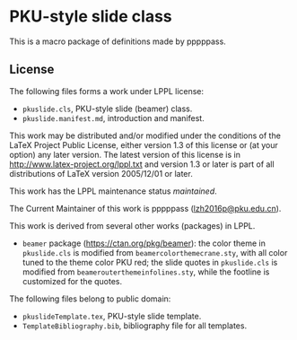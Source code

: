 # PKU-style slide class

This is a macro package of definitions made by pppppass.

## License

The following files forms a work under LPPL license:
- `pkuslide.cls`, PKU-style slide (beamer) class.
- `pkuslide.manifest.md`, introduction and manifest.

This work may be distributed and/or modified under the
conditions of the LaTeX Project Public License, either version 1.3
of this license or (at your option) any later version.
The latest version of this license is in
  http://www.latex-project.org/lppl.txt
and version 1.3 or later is part of all distributions of LaTeX
version 2005/12/01 or later.

This work has the LPPL maintenance status *maintained*.

The Current Maintainer of this work is pppppass (lzh2016p@pku.edu.cn).

This work is derived from several other works (packages) in LPPL.

- `beamer` package (https://ctan.org/pkg/beamer): the color theme in
`pkuslide.cls` is modified from `beamercolorthemecrane.sty`, with all
color tuned to the theme color PKU red; the slide quotes in
`pkuslide.cls` is modified from `beamerouterthemeinfolines.sty`, while
the footline is customized for the quotes.

The following files belong to public domain:
- `pkuslideTemplate.tex`, PKU-style slide template.
- `TemplateBibliography.bib`, bibliography file for all templates.
